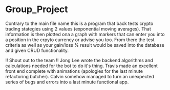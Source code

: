 # Group_Project
Contrary to the main file name this is a program that back tests crypto trading stategies using 2 values (exponential moving averages). 
That information is then plotted ona a graph with markers that can enter you into a position in the crpyto currency or advise you too.
From there the test criteria as well as your gain/loss %  result would be saved into the database and given CRUD functionality.

!! Shout out to the team !!
Jong Lee wrote the backend algorithms and calculations needed for the bot to do it's thing.
Travis made an excellent front end complete with animations (apologies for the last minute refactoring butcher).
Calvin somehow managed to turn an unexpected series of bugs and errors into a last minute functional app.
